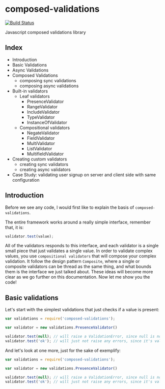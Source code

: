 composed-validations
====================

[![Build Status](https://drone.io/github.com/wilkerlucio/composed-validations/status.png)](https://drone.io/github.com/wilkerlucio/composed-validations/latest)

Javascript composed validations library

Index
-----

- Introduction
- Basic Validations
- Async Validations
- Composed Validations
  - composing sync validations
  - composing async validations
- Built-in validators
  - Leaf validators
    - PresenceValidator
    - RangeValidator
    - IncludeValidator
    - TypeValidator
    - InstanceOfValidator
  - Compositional validators
    - NegateValidator
    - FieldValidator
    - MultiValidator
    - ListValidator
    - MultifieldValidator
- Creating custom validators
  - creating sync validators
  - creating async validators
- Case Study: validating user signup on server and client side with same configuration

Introduction
------------

Before we see any code, I would first like to explain the basis of `composed-validations`.

The entire framework works around a really simple interface, remember that, it is:

```javascript
validator.test(value);
```

All of the validators responds to this interface, and each validator is a single small piece that just validates a
single value. In order to validate complex values, you use `compositional validators` that will compose your complex
validation. It follow the design pattern `Composite`, where a single or composite validators can be thread as the same
thing, and what bounds them is the interface we just talked about. These ideas will become more clear as we go further
on this documentation. Now let me show you the code!

Basic validations
-----------------

Let's start with the simplest validations that just checks if a value is present:

```javascript
var validations = require('composed-validations');

var validator = new validations.PresenceValidator()

validator.test(null); // will raise a ValidationError, since null is not a present value
validator.test('ok'); // will just not raise any errors, since it's valid
```

And let's look at one more, just for the sake of exemplify:

```javascript
var validations = require('composed-validations');

var validator = new validations.PresenceValidator()

validator.test(null); // will raise a ValidationError, since null is not a present value
validator.test('ok'); // will just not raise any errors, since it's valid
```
